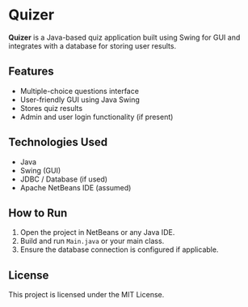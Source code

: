 # Quizer

**Quizer** is a Java-based quiz application built using Swing for GUI and integrates with a database for storing user results.

## Features
- Multiple-choice questions interface
- User-friendly GUI using Java Swing
- Stores quiz results
- Admin and user login functionality (if present)

## Technologies Used
- Java
- Swing (GUI)
- JDBC / Database (if used)
- Apache NetBeans IDE (assumed)

## How to Run
1. Open the project in NetBeans or any Java IDE.
2. Build and run `Main.java` or your main class.
3. Ensure the database connection is configured if applicable.

## License
This project is licensed under the MIT License.
